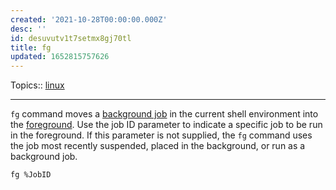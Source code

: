```yaml
---
created: '2021-10-28T00:00:00.000Z'
desc: ''
id: desuvutv1t7setmx8gj70tl
title: fg
updated: 1652815757626
---
```

   
Topics::  [linux](../topics/linux.md)   
   
   
---   
   
`fg` command moves a [background job](../devlog/background%20process.md) in the current shell environment into the [foreground](../devlog/foreground%20process.md). Use the job ID parameter to indicate a specific job to be run in the foreground. If this parameter is not supplied, the `fg` command uses the job most recently suspended, placed in the background, or run as a background job.   
   
`fg %JobID`